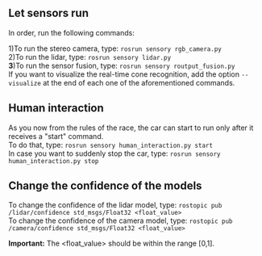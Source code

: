 ## Let sensors run
In order, run the following commands:

1)To run the stereo camera, type: `rosrun sensory rgb_camera.py` <br/>
2)To run the lidar, type: `rosrun sensory lidar.py` <br/>
**3**)To run the sensor fusion, type: `rosrun sensory routput_fusion.py` <br/>
If you want to visualize the real-time cone recognition, add the option `--visualize` at the end of each one of the aforementioned commands.

## Human interaction
As you now from the rules of the race, the car can start to run only after it receives a "start" command. <br/>
To do that, type: `rosrun sensory human_interaction.py start` <br/>
In case you want to suddenly stop the car, type: `rosrun sensory human_interaction.py stop` <br/>

## Change the confidence of the models

To change the confidence of the lidar model, type: `rostopic pub /lidar/confidence std_msgs/Float32 <float_value>` <br/>
To change the confidence of the camera model, type: `rostopic pub /camera/confidence std_msgs/Float32 <float_value>` <br/>

**Important:** The <float_value> should be within the range [0,1].
